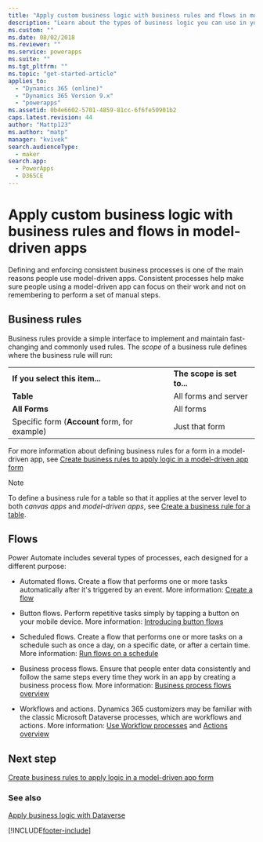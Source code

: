 ```yaml
---
title: "Apply custom business logic with business rules and flows in model-driven apps | MicrosoftDocs"
description: "Learn about the types of business logic you can use in your app"
ms.custom: ""
ms.date: 08/02/2018
ms.reviewer: ""
ms.service: powerapps
ms.suite: ""
ms.tgt_pltfrm: ""
ms.topic: "get-started-article"
applies_to: 
  - "Dynamics 365 (online)"
  - "Dynamics 365 Version 9.x"
  - "powerapps"
ms.assetid: 0b4e6602-5701-4859-81cc-6f6fe50901b2
caps.latest.revision: 44
author: "Mattp123"
ms.author: "matp"
manager: "kvivek"
search.audienceType: 
  - maker
search.app: 
  - PowerApps
  - D365CE
---
```

# Apply custom business logic with business rules and flows in model-driven apps

Defining and enforcing consistent business processes is one of the main reasons people use model-driven apps. Consistent processes help make sure people using a model-driven app can focus on their work and not on remembering to perform a set of manual steps. 

## Business rules

Business rules provide a simple interface to implement and maintain fast-changing and commonly used rules. The *scope* of a business rule defines where the business rule will run:

|||  
|-|-|  
|**If you select this item...**|**The scope is set to...**|  
|**Table**|All forms and server|  
|**All Forms**|All forms|  
|Specific form (**Account** form, for example)|Just that form| 

For more information about defining business rules for a form in a model-driven app, see [Create business rules to apply logic in a model-driven app form](create-business-rules-recommendations-apply-logic-form.md)

> [!NOTE]
> To define a business rule for a table so that it applies at the server level to both *canvas apps* and *model-driven apps*, see [Create a business rule for a table](../data-platform/data-platform-create-business-rule.md).

## Flows  
  
Power Automate includes several types of processes, each designed for a different purpose:  

-   Automated flows. Create a flow that performs one or more tasks automatically after it's triggered by an event. More information: [Create a flow](/flow/get-started-logic-flow)
    
-   Button flows. Perform repetitive tasks simply by tapping a button on your mobile device. More information: [Introducing button flows](/flow/introduction-to-button-flows)
  
-   Scheduled flows. Create a flow that performs one or more tasks on a schedule such as once a day, on a specific date, or after a certain time. More information: [Run flows on a schedule](/flow/run-scheduled-tasks)
  
-   Business process flows.  Ensure that people enter data consistently and follow the same steps every time they work in an app by creating a business process flow. More information: [Business process flows overview](/flow/business-process-flows-overview)

-   Workflows and actions. Dynamics 365 customizers may be familiar with the classic Microsoft Dataverse processes, which are workflows and actions. More information: [Use Workflow processes](/flow/workflow-processes) and [Actions overview](../data-platform/actions.md)
  
## Next step

[Create business rules to apply logic in a model-driven app form](create-business-rules-recommendations-apply-logic-form.md)

### See also

[Apply business logic with Dataverse](../data-platform/processes.md)


[!INCLUDE[footer-include](../../includes/footer-banner.md)]